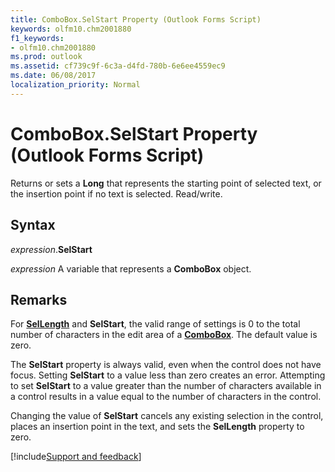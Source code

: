 ```yaml
---
title: ComboBox.SelStart Property (Outlook Forms Script)
keywords: olfm10.chm2001880
f1_keywords:
- olfm10.chm2001880
ms.prod: outlook
ms.assetid: cf739c9f-6c3a-d4fd-780b-6e6ee4559ec9
ms.date: 06/08/2017
localization_priority: Normal
---
```



# ComboBox.SelStart Property (Outlook Forms Script)

Returns or sets a  **Long** that represents the starting point of selected text, or the insertion point if no text is selected. Read/write.


## Syntax

_expression_.**SelStart**

_expression_ A variable that represents a  **ComboBox** object.


## Remarks

For  **[SelLength](Outlook.combobox.sellength.md)** and **SelStart**, the valid range of settings is 0 to the total number of characters in the edit area of a  **[ComboBox](Outlook.combobox.md)**. The default value is zero.

The **SelStart** property is always valid, even when the control does not have focus. Setting **SelStart** to a value less than zero creates an error. Attempting to set **SelStart** to a value greater than the number of characters available in a control results in a value equal to the number of characters in the control.

Changing the value of  **SelStart** cancels any existing selection in the control, places an insertion point in the text, and sets the **SelLength** property to zero.

[!include[Support and feedback](~/includes/feedback-boilerplate.md)]